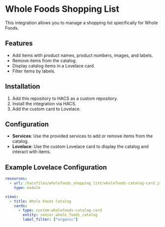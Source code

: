 # Whole Foods Shopping List

This integration allows you to manage a shopping list specifically for Whole Foods.

## Features

- Add items with product names, product numbers, images, and labels.
- Remove items from the catalog.
- Display catalog items in a Lovelace card.
- Filter items by labels.

## Installation

1. Add this repository to HACS as a custom repository.
2. Install the integration via HACS.
3. Add the custom card to Lovelace.

## Configuration

- **Services**: Use the provided services to add or remove items from the catalog.
- **Lovelace**: Use the custom Lovelace card to display the catalog and interact with items.

## Example Lovelace Configuration

```yaml
resources:
  - url: /hacsfiles/wholefoods_shopping_list/wholefoods-catalog-card.js
    type: module

views:
  - title: Whole Foods Catalog
    cards:
      - type: custom:wholefoods-catalog-card
        entity: sensor.whole_foods_catalog
        label_filter: ["organic"]
